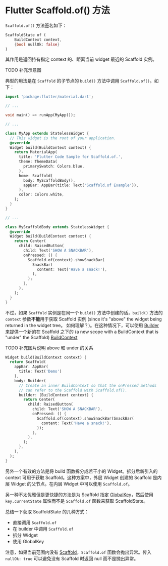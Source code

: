 # Flutter Scaffold.of() 方法

`Scaffold.of()` 方法签名如下：

```dart
ScaffoldState of (
    BuildContext context,
    {bool nullOk: false}
)
```

其作用是返回持有指定 context 的、距离当前 widget 最近的 Scaffold 实例。

TODO 补充示意图

典型的用法是在 `Scaffold` 的子节点的 `build()` 方法中调用 `Scaffold.of()`。如下：

```dart
import 'package:flutter/material.dart';

// ...

void main() => runApp(MyApp());

// ...

class MyApp extends StatelessWidget {
  // This widget is the root of your application.
  @override
  Widget build(BuildContext context) {
    return MaterialApp(
      title: 'Flutter Code Sample for Scaffold.of.',
      theme: ThemeData(
        primarySwatch: Colors.blue,
      ),
      home: Scaffold(
        body: MyScaffoldBody(),
        appBar: AppBar(title: Text('Scaffold.of Example')),
      ),
      color: Colors.white,
    );
  }
}

// ...

class MyScaffoldBody extends StatelessWidget {
  @override
  Widget build(BuildContext context) {
    return Center(
      child: RaisedButton(
        child: Text('SHOW A SNACKBAR'),
        onPressed: () {
          Scaffold.of(context).showSnackBar(
            SnackBar(
              content: Text('Have a snack!'),
            ),
          );
        },
      ),
    );
  }
}
```

不过，如果 `Scaffold` 实例是在同一个 `build()` 方法中创建的话，`build()` 方法的 `context` 参数**不能**用于获取 Scaffold 实例 (since it's "above" the widget being returned in the widget tree。 如何理解？)。在这种情况下，可以使用 [Builder](https://api.flutter.dev/flutter/widgets/Builder-class.html) 来提供一个新的在 Scaffold 之下的 (a new scope with a BuildContext that is "under" the Scaffold) [BuildContext](https://api.flutter.dev/flutter/widgets/BuildContext-class.html)

TODO 补充图片说明 above 和 under 的关系

```dart
Widget build(BuildContext context) {
  return Scaffold(
    appBar: AppBar(
      title: Text('Demo')
    ),
    body: Builder(
      // Create an inner BuildContext so that the onPressed methods
      // can refer to the Scaffold with Scaffold.of().
      builder: (BuildContext context) {
        return Center(
          child: RaisedButton(
            child: Text('SHOW A SNACKBAR'),
            onPressed: () {
              Scaffold.of(context).showSnackBar(SnackBar(
                content: Text('Have a snack!'),
              ));
            },
          ),
        );
      },
    ),
  );
}
```

另外一个有效的方法是将 build 函数拆分成若干小的 Widget。拆分后新引入的 context 可用于获取 Scaffold。这种方案中，外层 Widget 创建的 Scaffold 是内层 Widget 的父节点。在内层 Widget 中可以使用 `Scaffold.of`。

另一种不太优雅但是更快捷的方法是为 Scaffold 指定 [GlobalKey](https://api.flutter.dev/flutter/widgets/GlobalKey-class.html)，然后使用 `key.currentState` 属性而不是 `Scaffold.of` 函数来获取 ScaffoldState。

总结一下获取 ScaffoldState 的几种方式：

+ 直接调用 `Scaffold.of`
+ 在 builder 中调用 `Scaffold.of`
+ 拆分 Widget
+ 使用 GlobalKey

注意，如果当前范围内没有 [Scaffold](https://api.flutter.dev/flutter/material/Scaffold-class.html)，`Scaffold.of` 函数会抛出异常。传入 `nullOk: true` 可以避免没有 Scaffold 时返回 null 而不是抛出异常。
